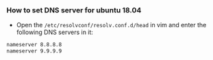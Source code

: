 ### How to set DNS server for ubuntu 18.04

+ Open the `/etc/resolvconf/resolv.conf.d/head` in vim and enter the following
    DNS servers in it:

```bash
nameserver 8.8.8.8
nameserver 9.9.9.9
```
